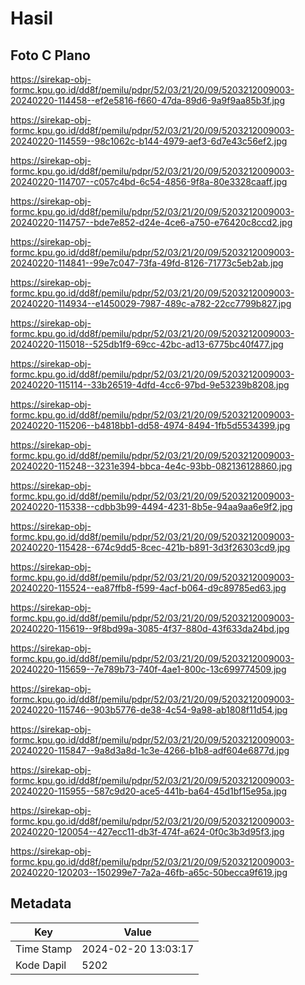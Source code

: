 # Hasil

## Foto C Plano

https://sirekap-obj-formc.kpu.go.id/dd8f/pemilu/pdpr/52/03/21/20/09/5203212009003-20240220-114458--ef2e5816-f660-47da-89d6-9a9f9aa85b3f.jpg

https://sirekap-obj-formc.kpu.go.id/dd8f/pemilu/pdpr/52/03/21/20/09/5203212009003-20240220-114559--98c1062c-b144-4979-aef3-6d7e43c56ef2.jpg

https://sirekap-obj-formc.kpu.go.id/dd8f/pemilu/pdpr/52/03/21/20/09/5203212009003-20240220-114707--c057c4bd-6c54-4856-9f8a-80e3328caaff.jpg

https://sirekap-obj-formc.kpu.go.id/dd8f/pemilu/pdpr/52/03/21/20/09/5203212009003-20240220-114757--bde7e852-d24e-4ce6-a750-e76420c8ccd2.jpg

https://sirekap-obj-formc.kpu.go.id/dd8f/pemilu/pdpr/52/03/21/20/09/5203212009003-20240220-114841--99e7c047-73fa-49fd-8126-71773c5eb2ab.jpg

https://sirekap-obj-formc.kpu.go.id/dd8f/pemilu/pdpr/52/03/21/20/09/5203212009003-20240220-114934--e1450029-7987-489c-a782-22cc7799b827.jpg

https://sirekap-obj-formc.kpu.go.id/dd8f/pemilu/pdpr/52/03/21/20/09/5203212009003-20240220-115018--525db1f9-69cc-42bc-ad13-6775bc40f477.jpg

https://sirekap-obj-formc.kpu.go.id/dd8f/pemilu/pdpr/52/03/21/20/09/5203212009003-20240220-115114--33b26519-4dfd-4cc6-97bd-9e53239b8208.jpg

https://sirekap-obj-formc.kpu.go.id/dd8f/pemilu/pdpr/52/03/21/20/09/5203212009003-20240220-115206--b4818bb1-dd58-4974-8494-1fb5d5534399.jpg

https://sirekap-obj-formc.kpu.go.id/dd8f/pemilu/pdpr/52/03/21/20/09/5203212009003-20240220-115248--3231e394-bbca-4e4c-93bb-082136128860.jpg

https://sirekap-obj-formc.kpu.go.id/dd8f/pemilu/pdpr/52/03/21/20/09/5203212009003-20240220-115338--cdbb3b99-4494-4231-8b5e-94aa9aa6e9f2.jpg

https://sirekap-obj-formc.kpu.go.id/dd8f/pemilu/pdpr/52/03/21/20/09/5203212009003-20240220-115428--674c9dd5-8cec-421b-b891-3d3f26303cd9.jpg

https://sirekap-obj-formc.kpu.go.id/dd8f/pemilu/pdpr/52/03/21/20/09/5203212009003-20240220-115524--ea87ffb8-f599-4acf-b064-d9c89785ed63.jpg

https://sirekap-obj-formc.kpu.go.id/dd8f/pemilu/pdpr/52/03/21/20/09/5203212009003-20240220-115619--9f8bd99a-3085-4f37-880d-43f633da24bd.jpg

https://sirekap-obj-formc.kpu.go.id/dd8f/pemilu/pdpr/52/03/21/20/09/5203212009003-20240220-115659--7e789b73-740f-4ae1-800c-13c699774509.jpg

https://sirekap-obj-formc.kpu.go.id/dd8f/pemilu/pdpr/52/03/21/20/09/5203212009003-20240220-115746--903b5776-de38-4c54-9a98-ab1808f11d54.jpg

https://sirekap-obj-formc.kpu.go.id/dd8f/pemilu/pdpr/52/03/21/20/09/5203212009003-20240220-115847--9a8d3a8d-1c3e-4266-b1b8-adf604e6877d.jpg

https://sirekap-obj-formc.kpu.go.id/dd8f/pemilu/pdpr/52/03/21/20/09/5203212009003-20240220-115955--587c9d20-ace5-441b-ba64-45d1bf15e95a.jpg

https://sirekap-obj-formc.kpu.go.id/dd8f/pemilu/pdpr/52/03/21/20/09/5203212009003-20240220-120054--427ecc11-db3f-474f-a624-0f0c3b3d95f3.jpg

https://sirekap-obj-formc.kpu.go.id/dd8f/pemilu/pdpr/52/03/21/20/09/5203212009003-20240220-120203--150299e7-7a2a-46fb-a65c-50becca9f619.jpg


## Metadata

| Key        | Value               |
| ---------- | ------------------- |
| Time Stamp | 2024-02-20 13:03:17 |
| Kode Dapil | 5202                |



